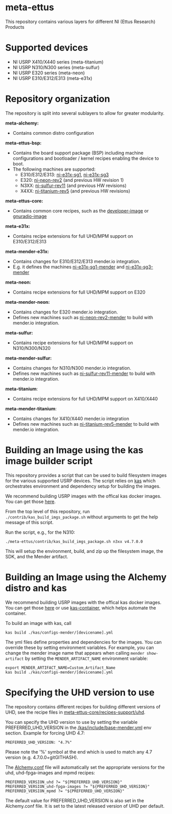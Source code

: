 meta-ettus
==========

This repository contains various layers for different NI (Ettus Research) Products

Supported devices
=================

  - NI USRP X410/X440 series (meta-titanium)
  - NI USRP N310/N300 series (meta-sulfur)
  - NI USRP E320 series (meta-neon)
  - NI USRP E310/E312/E313 (meta-e31x)


Repository organization
=======================

The repository is split into several sublayers to allow for greater modularity.

**meta-alchemy:**

- Contains common distro configuration

**meta-ettus-bsp:**

- Contains the board support package (BSP) including machine configurations and
  bootloader / kernel recipes enabling the device to boot.
- The following machines are supported:
  - E310/E312/E313: [ni-e31x-sg1](meta-ettus-bsp/conf/machine/ni-e31x-sg1.conf),
    [ni-e31x-sg3](meta-ettus-bsp/conf/machine/ni-e31x-sg3.conf)
  - E320: [ni-neon-rev2](meta-ettus-bsp/conf/machine/ni-neon-rev2.conf) (and previous HW revision 1)
  - N3XX: [ni-sulfur-rev11](meta-ettus-bsp/conf/machine/ni-sulfur-rev11.conf) (and previous HW revisions)
  - X4XX: [ni-titanium-rev5](meta-ettus-bsp/conf/machine/ni-titanium-rev5.conf) (and previous HW revisions)

**meta-ettus-core:**

- Contains common core recipes, such as the [developer-image](meta-ettus-core/recipes-core/images/developer-image.bb) or [gnuradio-image](meta-ettus-core/recipes-core/images/gnuradio-image.bb)

**meta-e31x:**

- Contains recipe extensions for full UHD/MPM support on E310/E312/E313

**meta-mender-e31x:**

- Contains changes for E310/E312/E313 mender.io integration.
- E.g. it defines the machines [ni-e31x-sg1-mender](meta-mender-e31x/conf/machine/ni-e31x-sg1-mender.conf) and [ni-e31x-sg3-mender](meta-mender-e31x/conf/machine/ni-e31x-sg3-mender.conf)

**meta-neon:**

- Contains recipe extensions for full UHD/MPM support on E320

**meta-mender-neon:**

- Contains changes for E320 mender.io integration.
- Defines new machines such as [ni-neon-rev2-mender](meta-mender-neon/conf/machine/ni-neon-rev2-mender.conf) to build with mender.io integration.

**meta-sulfur:**

- Contains recipe extensions for full UHD/MPM support on N310/N300/N320

**meta-mender-sulfur:**

- Contains changes for N310/N300 mender.io integration.
- Defines new machines such as [ni-sulfur-rev11-mender](meta-mender-sulfur/conf/machine/ni-sulfur-rev11-mender.conf) to build with mender.io integration.

**meta-titanium**:

- Contains recipe extensions for full UHD/MPM support on X410/X440

**meta-mender-titanium**:

- Contains changes for X410/X440 mender.io integration
- Defines new machines such as [ni-titanium-rev5-mender](meta-mender-titanium/conf/machine/ni-titanium-rev5-mender.conf) to build with mender.io integration.

Building an Image using the kas image builder script
====================================================

This repository provides a script that can be used to build filesystem images
for the various supported USRP devices. The script relies on [kas](https://github.com/siemens/kas) which
orchestrates environment and dependency setup for building the images.

We recommend building USRP images with the offical kas docker images. You can
get those [here](https://ghcr.io/siemens/kas/kas).

From the top level of this repository, run ``./contrib/kas_build_imgs_package.sh``
without arguments to get the help message of this script.

Run the script, e.g., for the N310:

    ./meta-ettus/contrib/kas_build_imgs_package.sh n3xx v4.7.0.0

This will setup the environment, build, and zip up the filesystem image,
the SDK, and the Mender artifact.

Building an Image using the Alchemy distro and kas
==================================================

We recommend building USRP images with the offical kas docker images. You can
get those [here](https://ghcr.io/siemens/kas/kas) or use
[kas-container](https://github.com/siemens/kas/blob/master/kas-container),
which helps automate the container.

To build an image with kas, call

    kas build ./kas/configs-mender/[devicename].yml

The yml files define properties and dependencies for the images. You can override
these by setting environment variables. For example, you can change the mender
image name that appears when calling ``mender show-artifact`` by
setting the `MENDER_ARTIFACT_NAME` environment variable:

    export MENDER_ARTIFACT_NAME=Custom_Artifact_Name
    kas build ./kas/configs-mender/[devicename].yml

Specifying the UHD version to use
=================================

The repository contains different recipes for building different versions of
UHD, see the recipe files in [meta-ettus-core/recipes-support/uhd](meta-ettus-core/recipes-support/uhd).

You can specify the UHD version to use by setting the variable
PREFERRED_UHD_VERSION in the [/kas/include/base-mender.yml](kas/include/base-mender.yml) env section.
Example for forcing UHD 4.7:

    PREFERRED_UHD_VERSION: "4.7%"

Please note the '%' symbol at the end which is used to match any 4.7 version
(e.g. 4.7.0.0+gitGITHASH).

The [Alchemy.conf](meta-alchemy/conf/distro/Alchemy.conf) file will automatically
set the appropriate versions for the uhd, uhd-fpga-images and mpmd recipes:

    PREFERRED_VERSION_uhd ?= "${PREFERRED_UHD_VERSION}"
    PREFERRED_VERSION_uhd-fpga-images ?= "${PREFERRED_UHD_VERSION}"
    PREFERRED_VERSION_mpmd ?= "${PREFERRED_UHD_VERSION}"

The default value for PREFERRED_UHD_VERSION is also set in the Alchemy.conf
file. It is set to the latest released version of UHD per default.
